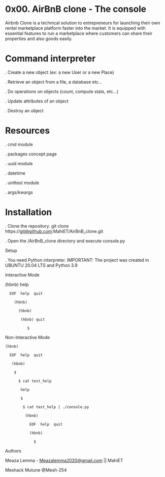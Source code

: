 # 0x00. AirBnB clone - The console

Airbnb Clone is a technical solution to entrepreneurs for launching their own rental marketplace platform faster into the market. It is equipped with essential features to run a marketplace where customers can share their properties and also goods easily.

Command interpreter
=

. Create a new object (ex: a new User or a new Place)

. Retrieve an object from a file, a database etc…

. Do operations on objects (count, compute stats, etc…)

. Update attributes of an object

. Destroy an object

# Resources

. cmd module

. packages concept page

. uuid module

. datetime

. unittest module

. args/kwargs

Installation
=
.  Clone the repository. git clone https://git@github.com:MahiET/AirBnB_clone.git

.  Open the /AirBnB_clone directory and execute console.py

Setup

.  You need Python interpreter. IMPORTANT: The project was created in UBUNTU  20.04  LTS and Python 3.9

Interactive Mode

   (hbnb) help

      EOF  help  quit

        (hbnb) 

          (hbnb) 

           (hbnb) quit
    
              $


Non-Interactive Mode

    (hbnb)

      EOF  help  quit

       (hbnb) 

        $

          $ cat test_help

           help

           $

            $ cat test_help | ./console.py

             (hbnb)

               EOF  help  quit

               (hbnb) 

                 $

  Authors

Meaza Lemma - Meazalemma2020@gmail.com || MahiET

Meshack Mutune  @Mesh-254




      
